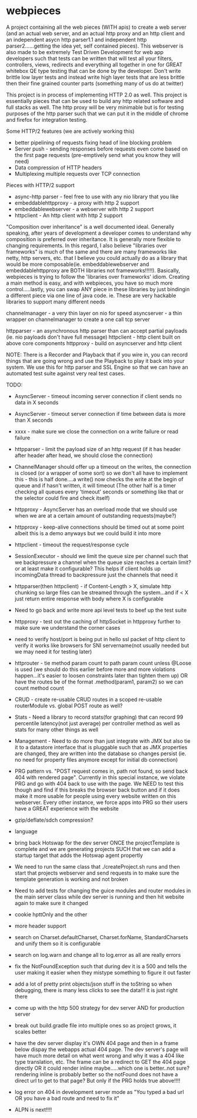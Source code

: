 # webpieces
A project containing all the web pieces (WITH apis) to create a web server (and an actual web server, and an actual http proxy and an http client and an independent asycn http parser1.1 and independent http parser2......getting the idea yet, self contained pieces).  This webserver is also made to be extremely Test Driven Development for web app developers such that tests can be written that will test all your filters, controllers, views, redirects and everything all together in one for GREAT whitebox QE type testing that can be done by the developer.  Don't write brittle low layer tests and instead write high layer tests that are less brittle then their fine grained counter parts (something many of us do at twitter)

This project is in process of implementing HTTP 2.0 as well.  This project is essentially pieces that can be used to build any http related software and full stacks as well.  The http proxy will be very minimable but is for testing purposes of the http parser such that we can put it in the middle of chrome and firefox for integration testing.

Some HTTP/2 features (we are actively working this)
 * better pipelining of requests fixing head of line blocking problem
 * Server push - sending responses before requests even come based on the first page requests (pre-emptively send what you know they will need)
 * Data compression of HTTP headers
 * Multiplexing multiple requests over TCP connection

Pieces with HTTP/2 support
 * async-http parser - feel free to use with any nio library that you like
 * embeddablehttpproxy - a proxy with http 2 support
 * embeddablewebserver - a webserver with http 2 support
 * httpclient - An http client with http 2 support

"Composition over inheritance" is a well documented ideal.  Generally speaking, after years of development a developer comes to understand why composition is preferred over inheritance.  It is generally more flexible to changing requirements.  In this regard, I also believe "libraries over frameworks" is much of the same and there are many frameworks like netty, http servers, etc. that I believe you could actually do as a library that would be more composable(ie. embeddablewebserver and embeddablehttpproxy are BOTH libraries not frameworks!!!!!).  Basically, webpieces is trying to follow the 'libraries over frameworks' idiom.  Creating a main method is easy, and with webpieces, you have so much more control.....lastly, you can swap ANY piece in these libraries by just bindingin a different piece via one line of java code.  ie. These are very hackable libraries to support many different needs

channelmanager - a very thin layer on nio for speed
asyncserver - a thin wrapper on channelmanager to create a one call tcp server

httpparser - an asynchronous http parser than can accept partial payloads (ie. nio payloads don't have full message)
httpclient - http client built on above core components
httpproxy - build on asyncserver and http client

NOTE: There is a Recorder and Playback that if you wire in, you can record things that are going wrong and use the Playback to play it back into your system.  We use this for http parser and SSL Engine so that we can have an automated test suite against very real test cases.

TODO: 
* AsyncServer - timeout incoming server connection if client sends no data in X seconds
* AsyncServer - timeout server connection if time between data is more than X seconds
* xxxx - make sure we close the connection on a write failure or read failure
* httpparser - limit the payload size of an http request (if it has header after header after head, we should close the connection)
* ChannelManager should offer up a timeout on the writes, the connection is closed (or a wrapper of some sort) so we don't all have to implement this - this is half done....a write() now checks the write at the begin of queue and if hasn't written, it will timeout (The other half is a timer checking all queues every 'timeout' seconds or something like that or the selector could fire and check itself)
* httpproxy - AsyncServer has an overload mode that we should use when we are at a certain amount of outstanding requests(maybe?)
* httpproxy - keep-alive connections should be timed out at some point albeit this is a demo anyways but we could build it into more
* httpclient - timeout the request/response cycle
* SessionExecutor - should we limit the queue size per channel such that we backpressure a channel when the queue size reaches a certain limit? or at least make it configurable?  This helps if client holds up incomingData thread to backpressure just the channels that need it
* httpparser(then httpclient) - if Content-Length > X, simulate http chunking so large files can be streamed through the system...and if < X just return entire response with body where X is configurable
* Need to go back and write more api level tests to beef up the test suite
* httpproxy - test out the caching of httpSocket in httpproxy further to make sure we understand the corner cases
* need to verify host/port is being put in hello ssl packet of http client to verify it works like browsers for SNI servername(not usually needed but we may need it for testing later)
* httprouter - tie method param count to path param count unless @Loose is used (we should do this earlier before more and more violations happen...it's easier to loosen constraints later than tighten them up) OR have the routes be of the format <controller>.method(param1, param2) so we can count method count
* CRUD - create re-usable CRUD routes in a scoped re-usable routerModule vs. global POST route as well?
* Stats - Need a library to record stats(for graphing) that can record 99 percentile latency(not just average) per controller method as well as stats for many other things as well
* Management - Need to do more than just integrate with JMX but also tie it to a datastore interface that is pluggable such that as JMX properties are changed, they are written into the database so changes persist (ie. no need for property files anymore except for initial db connection)
* PRG pattern vs. "POST request comes in, path not found, so send back 404 with rendered page".  Currently in this special instance, we violate PRG and go with 404 back to use with the page.  We NEED to test this though and find if this breaks the browser back button and if it does make it more usable for people using every website written on this webserver.  Every other instance, we force apps into PRG so their users have a GREAT experience with the website
* gzip/deflate/sdch compression?
* language
* bring back Hotswap for the dev server ONCE the projectTemplate is complete and we are generating projects SUCH that we can add a startup target that adds the Hotswap agent propertly
* We need to run the same class that ./createProject.sh runs and then start that projects webserver and send requests in to make sure the template generation is working and not broken
* Need to add tests for changing the guice modules and router modules in the main server class while dev server is running and then hit website again to make sure it changed
* cookie hpttOnly and the other 
* more header support
* search on Charset.defaultCharset, Charset.forName, StandardCharsets and unify them so it is configurable
* search on log.warn and change all to log.error as all are really errors
* fix the NotFoundException such that during dev it is a 500 and tells the user making it easier when they mistype something to figure it out faster
* add a lot of pretty print objects/json stuff in the toString so when debugging, there is many less clicks to see the data!!!  it is just right there
* come up with the http 500 strategy for dev server AND for production server
* break out build.gradle file into multiple ones so as project grows, it scales better
* have the dev server display it's OWN 404 page and then in a frame below dispay the webapps actual 404 page.  The dev server's page will have much more detail on what went wrong and why it was a 404 like type translation, etc.  The frame can be a redirect to GET the 404 page directly OR it could render inline maybe.....which one is better..not sure?  rendering inline is probably better so the notFound does not have a direct url to get to that page?  But only if the PRG holds true above!!!!
* log error on 404 in development server mode as "You typed a bad url OR you have a bad route and need to fix it"

* ALPN is next!!!! 
